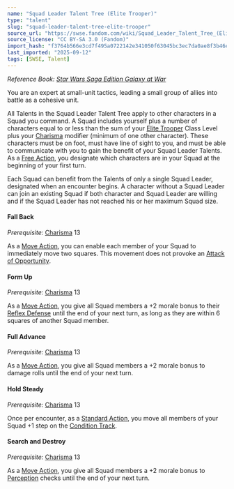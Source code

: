 ```yaml
---
name: "Squad Leader Talent Tree (Elite Trooper)"
type: "talent"
slug: "squad-leader-talent-tree-elite-trooper"
source_url: "https://swse.fandom.com/wiki/Squad_Leader_Talent_Tree_(Elite_Trooper)"
source_license: "CC BY-SA 3.0 (Fandom)"
import_hash: "f3764b566e3cd7f495a0722142e341050f63045bc3ec7da0ae8f3b46e14318bc"
last_imported: "2025-09-12"
tags: [SWSE, Talent]
---
```

*Reference Book: [Star Wars Saga Edition Galaxy at War](https://swse.fandom.com/wiki/Star_Wars_Saga_Edition_Galaxy_at_War)*

You are an expert at small-unit tactics, leading a small group of allies into battle as a cohesive unit.

All Talents in the Squad Leader Talent Tree apply to other characters in a Squad you command. A Squad includes yourself plus a number of characters equal to or less than the sum of your [Elite Trooper](https://swse.fandom.com/wiki/Elite_Trooper) Class Level plus your [Charisma](https://swse.fandom.com/wiki/Charisma) modifier (minimum of one other character). These characters must be on foot, must have line of sight to you, and must be able to communicate with you to gain the benefit of your Squad Leader Talents. As a [Free Action](https://swse.fandom.com/wiki/Free_Action), you designate which characters are in your Squad at the beginning of your first turn.

Each Squad can benefit from the Talents of only a single Squad Leader, designated when an encounter begins. A character without a Squad Leader can join an existing Squad if both character and Squad Leader are willing and if the Squad Leader has not reached his or her maximum Squad size.

#### **Fall Back**
*Prerequisite:* [Charisma](https://swse.fandom.com/wiki/Charisma) 13

As a [Move Action](https://swse.fandom.com/wiki/Move_Action), you can enable each member of your Squad to immediately move two squares. This movement does not provoke an [Attack of Opportunity](https://swse.fandom.com/wiki/Attack_of_Opportunity).
#### **Form Up**
*Prerequisite:* [Charisma](https://swse.fandom.com/wiki/Charisma) 13

As a [Move Action](https://swse.fandom.com/wiki/Move_Action), you give all Squad members a +2 morale bonus to their [Reflex Defense](https://swse.fandom.com/wiki/Reflex_Defense) until the end of your next turn, as long as they are within 6 squares of another Squad member.
#### **Full Advance**
*Prerequisite:* [Charisma](https://swse.fandom.com/wiki/Charisma) 13

As a [Move Action](https://swse.fandom.com/wiki/Move_Action), you give all Squad members a +2 morale bonus to damage rolls until the end of your next turn.
#### **Hold Steady**
*Prerequisite:* [Charisma](https://swse.fandom.com/wiki/Charisma) 13

Once per encounter, as a [Standard Action](https://swse.fandom.com/wiki/Standard_Action), you move all members of your Squad +1 step on the [Condition Track](https://swse.fandom.com/wiki/Condition_Track).
#### **Search and Destroy**
*Prerequisite:* [Charisma](https://swse.fandom.com/wiki/Charisma) 13

As a [Move Action](https://swse.fandom.com/wiki/Move_Action), you give all Squad members a +2 morale bonus to [Perception](https://swse.fandom.com/wiki/Perception) checks until the end of your next turn.